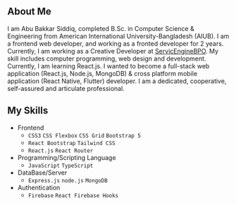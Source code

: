 ## About Me  

I am Abu Bakkar Siddiq, completed B.Sc. in Computer Science & Engineering from American International University-Bangladesh (AIUB). I am a frontend web developer, and working as a fronted developer for 2 years. Currently, I am working as a Creative Developer at [ServicEngineBPO](https://sebpo.com/). My skill includes computer programming, web design and development. Currently, I am learning React.js. I wanted to become a full-stack web application (React.js, Node.js, MongoDB) & cross platform mobile application (React Native, Flutter) developer. I am a dedicated, cooperative, self-assured and articulate professional.

## My Skills
- Frontend
  - `CSS3` `CSS Flexbox` `CSS Grid` `Bootstrap 5`
  - `React Bootstrap` `Tailwind CSS`
  - `React.js` `React Router`
- Programming/Scripting Language
  - `JavaScript` `TypeScript`
- DataBase/Server
  - `Express.js` `node.js` `MongoDB` 
- Authentication
  - `Firebase` `React Firebase Hooks`
  
   

<!--
**ab-siddiq/ab-siddiq** is a ✨ _special_ ✨ repository because its `README.md` (this file) appears on your GitHub profile.

Here are some ideas to get you started:

- 🔭 I’m currently working on ...
- 🌱 I’m currently learning ...
- 👯 I’m looking to collaborate on ...
- 🤔 I’m looking for help with ...
- 💬 Ask me about ...
- 📫 How to reach me: ...
- 😄 Pronouns: ...
- ⚡ Fun fact: ...
-->
